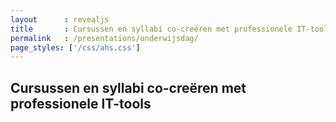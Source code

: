```yaml
---
layout      : revealjs
title       : Cursussen en syllabi co-creëren met professionele IT-tools 
permalink   : /presentations/onderwijsdag/
page_styles: ['/css/ahs.css']
---
```


<section>
    <h1>Cursussen en syllabi co-creëren met professionele IT-tools</h1>
</section>